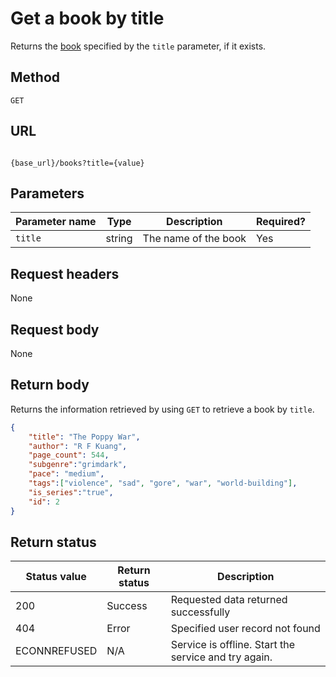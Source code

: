 # Get a book by title

Returns the [book](book.md) specified by the `title` parameter, if it exists.

## Method

`GET`

## URL

```shell

{base_url}/books?title={value}
```

## Parameters

| Parameter name | Type   | Description | Required? |
| ------------- | ------ | ----------- | --------- |
| `title` | string | The name of the book | Yes |

## Request headers

None

## Request body

None

## Return body

Returns the information retrieved by using `GET` to retrieve a book by `title`.

```json
{
    "title": "The Poppy War",
    "author": "R F Kuang",
    "page_count": 544,
    "subgenre":"grimdark",
    "pace": "medium",
    "tags":["violence", "sad", "gore", "war", "world-building"],
    "is_series":"true",
    "id": 2
}
```

## Return status

| Status value | Return status | Description |
| ------------- | ----------- | ----------- |
| 200 | Success | Requested data returned successfully |
| 404 | Error | Specified user record not found |
|  ECONNREFUSED | N/A | Service is offline. Start the service and try again. |
